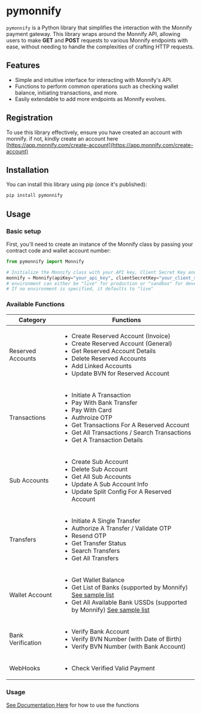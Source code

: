 # pymonnify

`pymonnify` is a Python library that simplifies the interaction with the Monnify payment gateway. This library wraps around the Monnify API, allowing users to make **GET** and **POST** requests to various Monnify endpoints with ease, without needing to handle the complexities of crafting HTTP requests.

## Features
- Simple and intuitive interface for interacting with Monnify's API.
- Functions to perform common operations such as checking wallet balance, initiating transactions, and more.
- Easily extendable to add more endpoints as Monnify evolves.

## Registration
To use this library effectively, ensure you have created an account with monnify. if not, kindly create an account here [https://app.monnify.com/create-account](https://app.monnify.com/create-account)

## Installation

You can install this library using pip (once it's published):
```bash
pip install pymonnify
```

## Usage
### Basic setup

First, you'll need to create an instance of the Monnify class by passing your contract code and wallet account number:
```python
from pymonnify import Monnify

# Initialize the Monnify class with your API key, Client Secret Key and Environment
monnify = Monnify(apiKey="your_api_key", clientSecretKey="your_client_secret_key", environment="live")
# environment can either be "live" for production or "sandbox" for development.
# If no environment is specified, it defaults to "live"
```

### Available Functions

<table>
    <thead>
        <tr>
            <th>Category</th>
            <th>Functions</th>
        </tr>
    </thead>
    <tbody>
        <tr>
            <td>Reserved Accounts</td>
            <td>
                <ul>
                    <li>Create Reserved Account (Invoice)</li>
                    <li>Create Reserved Account (General)</li>
                    <li>Get Reserved Account Details</li>
                    <li>Delete Reserved Accounts</li>
                    <li>Add Linked Accounts</li>
                    <li>Update BVN for Reserved Account</li>
                </ul>
            </td>
        </tr>
        <tr>
            <td>Transactions</td>
            <td>
                <ul>
                    <li>Initiate A Transaction</li>
                    <li>Pay With Bank Transfer</li>
                    <li>Pay With Card</li>
                    <li>Authroize OTP</li>
                    <li>Get Transactions For A Reserved Account</li>
                    <li>Get All Transactions / Search Transactions</li>
                    <li>Get A Transaction Details</li>
                </ul>
            </td>
        </tr>
        <tr>
            <td>Sub Accounts</td>
            <td>
                <ul>
                    <li>Create Sub Account</li>
                    <li>Delete Sub Account</li>
                    <li>Get All Sub Accounts</li>
                    <li>Update A Sub Account Info</li>
                    <li>Update Split Config For A Reserved Account</li>
                </ul>
            </td>
        </tr>
        <tr>
            <td>Transfers</td>
            <td>
                <ul>
                    <li>Initiate A Single Transfer</li>
                    <li>Authorize A Transfer / Validate OTP</li>
                    <li>Resend OTP</li>
                    <li>Get Transfer Status</li>
                    <li>Search Transfers</li>
                    <li>Get All Transfers</li>
                </ul>
            </td>
        </tr>
        <tr>
            <td>Wallet Account</td>
            <td>
                <ul>
                    <li>Get Wallet Balance</li>
                    <li>Get List of Banks (supported by Monnify) <a href="./src/assets/banks.json">See sample list</a></li>
                    <li>Get All Available Bank USSDs (supported by Monnify) <a href="./src/assets/banks_ussd.json">See sample list</a></li>
                </ul>
            </td>
        </tr>
        <tr>
            <td>Bank Verification</td>
            <td>
                <ul>
                    <li>Verify Bank Account</li>
                    <li>Verify BVN Number (with Date of Birth)</li>
                    <li>Verify BVN Number (with Bank Account)</li>
                </ul>
            </td>
        </tr>
        <tr>
            <td>WebHooks</td>
            <td>
                <ul>
                    <li>Check Verified Valid Payment</li>
                </ul>
            </td>
        </tr>
    </tbody>
</table>

### Usage
[See Documentation Here](https://) for how to use the functions
